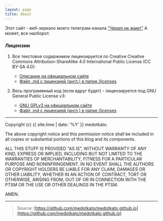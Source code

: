 ```yaml
---
layout: page
title: About
---
```


<p class="message">
  Этот сайт - веб-зеркало моего телеграм-канала <a href="https://t.me/nezhmet">"Череп не жмет"</a> А может, все наоборот.
</p>

### Лицензии

1. Все текстовое содержимое лицензируется по Creative Creative Commons Attribution-ShareAlike 4.0 International Public License (CC BY-SA 4.0):
   - [Описание на официальном сайте](https://creativecommons.org/licenses/by-sa/4.0/)
   - [Файл .md с лицензией (англ.) в папке /licenses](/licenses/LICENSE_CC_BY_SA_EN.md)

2. Весь программный код (если вдруг будет) - лицензируется под GNU General Public License v3:
    - [GNU GPLv3 на официальном сайте](https://www.gnu.org/licenses/gpl-3.0.html)
    - [Файл .md с лицензией (англ.) в папке /licenses](licenses/LICENSE_GNU_GPLv3_EN.md)

---

Copyright (c) {{ site.time | date: '%Y' }} medotkato.

The above copyright notice and this permission notice shall be included in all copies or substantial portions of this blog and its components.

ALL THIS STUFF IS PROVIDED "AS IS", WITHOUT WARRANTY OF ANY KIND, EXPRESS OR IMPLIED, INCLUDING BUT NOT LIMITED TO THE WARRANTIES OF MERCHANTABILITY, FITNESS FOR A PARTICULAR PURPOSE AND NONINFRINGEMENT. IN NO EVENT SHALL THE AUTHORS OR COPYRIGHT HOLDERS BE LIABLE FOR ANY CLAIM, DAMAGES OR OTHER LIABILITY, WHETHER IN AN ACTION OF CONTRACT, TORT OR OTHERWISE, ARISING FROM, OUT OF OR IN CONNECTION WITH THE PTSM OR THE USE OR OTHER DEALINGS IN THE PTSM.

AMEN.

---

> Source: [https://github.com/medotkato/medotkato.github.io](https://github.com/medotkato/medotkato.github.io)
